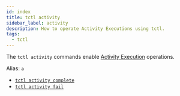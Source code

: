 ```yaml
---
id: index
title: tctl activity
sidebar_label: activity
description: How to operate Activity Executions using tctl.
tags:
  - tctl
---
```


The `tctl activity` commands enable [Activity Execution](/concepts/what-is-an-activity-execution) operations.

Alias: `a`

- [`tctl activity complete`](/tctl/activity/complete)
- [`tctl activity fail`](/tctl/activity/fail)
